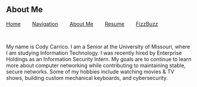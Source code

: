## About Me

[Home](https://github.com/codycarrico/1000Project/blob/main/README.md)&nbsp;&nbsp;&nbsp;&nbsp;&nbsp;&nbsp;&nbsp;&nbsp;[Navigation](https://github.com/codycarrico/1000Project/blob/main/Navigation.md)&nbsp;&nbsp;&nbsp;&nbsp;&nbsp;&nbsp;&nbsp;&nbsp;[About Me](https://github.com/codycarrico/1000Project/blob/main/About%20Me.md)&nbsp;&nbsp;&nbsp;&nbsp;&nbsp;&nbsp;&nbsp;&nbsp;[Resume](https://github.com/codycarrico/1000Project/blob/main/Resume.md)&nbsp;&nbsp;&nbsp;&nbsp;&nbsp;&nbsp;&nbsp;&nbsp;[FizzBuzz](https://github.com/codycarrico/1000Project/blob/main/FizzBuzz.md)

<br>

<p>My name is Cody Carrico. I am a Senior at the University of Missouri, where I am studying Information Technology. I was recently hired by Enterprise Holdings as an Information Security Intern. My goals are to continue to learn more about computer networking while contributing to maintaining stable, secure networks. Some of my hobbies include watching movies & TV shows, building custom mechanical keyboards, and cybersecurity.</p>
